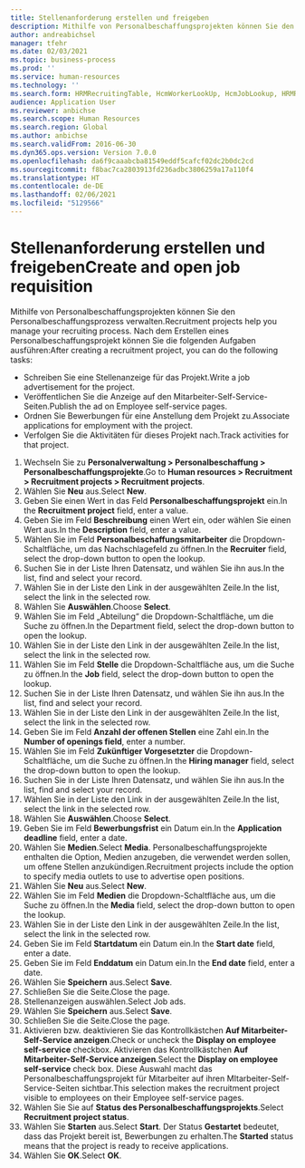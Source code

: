 ```yaml
---
title: Stellenanforderung erstellen und freigeben
description: Mithilfe von Personalbeschaffungsprojekten können Sie den Personalbeschaffungsprozess verwalten.
author: andreabichsel
manager: tfehr
ms.date: 02/03/2021
ms.topic: business-process
ms.prod: ''
ms.service: human-resources
ms.technology: ''
ms.search.form: HRMRecruitingTable, HcmWorkerLookUp, HcmJobLookup, HRMRecruitingMedia, HRMRecruitingJobAd, HcmPersonnelManagementWorkspace
audience: Application User
ms.reviewer: anbichse
ms.search.scope: Human Resources
ms.search.region: Global
ms.author: anbichse
ms.search.validFrom: 2016-06-30
ms.dyn365.ops.version: Version 7.0.0
ms.openlocfilehash: da6f9caaabcba81549eddf5cafcf02dc2b0dc2cd
ms.sourcegitcommit: f8bac7ca2803913fd236adbc3806259a17a110f4
ms.translationtype: HT
ms.contentlocale: de-DE
ms.lasthandoff: 02/06/2021
ms.locfileid: "5129566"
---
```

# <a name="create-and-open-job-requisition"></a><span data-ttu-id="473e6-103">Stellenanforderung erstellen und freigeben</span><span class="sxs-lookup"><span data-stu-id="473e6-103">Create and open job requisition</span></span>

<span data-ttu-id="473e6-104">Mithilfe von Personalbeschaffungsprojekten können Sie den Personalbeschaffungsprozess verwalten.</span><span class="sxs-lookup"><span data-stu-id="473e6-104">Recruitment projects help you manage your recruiting process.</span></span> <span data-ttu-id="473e6-105">Nach dem Erstellen eines Personalbeschaffungsprojekt können Sie die folgenden Aufgaben ausführen:</span><span class="sxs-lookup"><span data-stu-id="473e6-105">After creating a recruitment project, you can do the following tasks:</span></span>

- <span data-ttu-id="473e6-106">Schreiben Sie eine Stellenanzeige für das Projekt.</span><span class="sxs-lookup"><span data-stu-id="473e6-106">Write a job advertisement for the project.</span></span>
- <span data-ttu-id="473e6-107">Veröffentlichen Sie die Anzeige auf den Mitarbeiter-Self-Service-Seiten.</span><span class="sxs-lookup"><span data-stu-id="473e6-107">Publish the ad on Employee self-service pages.</span></span>
- <span data-ttu-id="473e6-108">Ordnen Sie Bewerbungen für eine Anstellung dem Projekt zu.</span><span class="sxs-lookup"><span data-stu-id="473e6-108">Associate applications for employment with the project.</span></span>
- <span data-ttu-id="473e6-109">Verfolgen Sie die Aktivitäten für dieses Projekt nach.</span><span class="sxs-lookup"><span data-stu-id="473e6-109">Track activities for that project.</span></span> 

1. <span data-ttu-id="473e6-110">Wechseln Sie zu **Personalverwaltung > Personalbeschaffung > Personalbeschaffungsprojekte**.</span><span class="sxs-lookup"><span data-stu-id="473e6-110">Go to **Human resources > Recruitment > Recruitment projects > Recruitment projects**.</span></span>
2. <span data-ttu-id="473e6-111">Wählen Sie **Neu** aus.</span><span class="sxs-lookup"><span data-stu-id="473e6-111">Select **New**.</span></span>
3. <span data-ttu-id="473e6-112">Geben Sie einen Wert in das Feld **Personalbeschaffungsprojekt** ein.</span><span class="sxs-lookup"><span data-stu-id="473e6-112">In the **Recruitment project** field, enter a value.</span></span>
4. <span data-ttu-id="473e6-113">Geben Sie im Feld **Beschreibung** einen Wert ein, oder wählen Sie einen Wert aus.</span><span class="sxs-lookup"><span data-stu-id="473e6-113">In the **Description** field, enter a value.</span></span>
5. <span data-ttu-id="473e6-114">Wählen Sie im Feld **Personalbeschaffungsmitarbeiter** die Dropdown-Schaltfläche, um das Nachschlagefeld zu öffnen.</span><span class="sxs-lookup"><span data-stu-id="473e6-114">In the **Recruiter** field, select the drop-down button to open the lookup.</span></span>
6. <span data-ttu-id="473e6-115">Suchen Sie in der Liste Ihren Datensatz, und wählen Sie ihn aus.</span><span class="sxs-lookup"><span data-stu-id="473e6-115">In the list, find and select your record.</span></span>
7. <span data-ttu-id="473e6-116">Wählen Sie in der Liste den Link in der ausgewählten Zeile.</span><span class="sxs-lookup"><span data-stu-id="473e6-116">In the list, select the link in the selected row.</span></span>
8. <span data-ttu-id="473e6-117">Wählen Sie **Auswählen**.</span><span class="sxs-lookup"><span data-stu-id="473e6-117">Choose **Select**.</span></span>
9. <span data-ttu-id="473e6-118">Wählen Sie im Feld „Abteilung“ die Dropdown-Schaltfläche, um die Suche zu öffnen.</span><span class="sxs-lookup"><span data-stu-id="473e6-118">In the Department field, select the drop-down button to open the lookup.</span></span>
10. <span data-ttu-id="473e6-119">Wählen Sie in der Liste den Link in der ausgewählten Zeile.</span><span class="sxs-lookup"><span data-stu-id="473e6-119">In the list, select the link in the selected row.</span></span>
11. <span data-ttu-id="473e6-120">Wählen Sie im Feld **Stelle** die Dropdown-Schaltfläche aus, um die Suche zu öffnen.</span><span class="sxs-lookup"><span data-stu-id="473e6-120">In the **Job** field, select the drop-down button to open the lookup.</span></span>
12. <span data-ttu-id="473e6-121">Suchen Sie in der Liste Ihren Datensatz, und wählen Sie ihn aus.</span><span class="sxs-lookup"><span data-stu-id="473e6-121">In the list, find and select your record.</span></span>
13. <span data-ttu-id="473e6-122">Wählen Sie in der Liste den Link in der ausgewählten Zeile.</span><span class="sxs-lookup"><span data-stu-id="473e6-122">In the list, select the link in the selected row.</span></span>
14. <span data-ttu-id="473e6-123">Geben Sie im Feld **Anzahl der offenen Stellen** eine Zahl ein.</span><span class="sxs-lookup"><span data-stu-id="473e6-123">In the **Number of openings field**, enter a number.</span></span>
15. <span data-ttu-id="473e6-124">Wählen Sie im Feld **Zukünftiger Vorgesetzter** die Dropdown-Schaltfläche, um die Suche zu öffnen.</span><span class="sxs-lookup"><span data-stu-id="473e6-124">In the **Hiring manager** field, select the drop-down button to open the lookup.</span></span>
16. <span data-ttu-id="473e6-125">Suchen Sie in der Liste Ihren Datensatz, und wählen Sie ihn aus.</span><span class="sxs-lookup"><span data-stu-id="473e6-125">In the list, find and select your record.</span></span>
17. <span data-ttu-id="473e6-126">Wählen Sie in der Liste den Link in der ausgewählten Zeile.</span><span class="sxs-lookup"><span data-stu-id="473e6-126">In the list, select the link in the selected row.</span></span>
18. <span data-ttu-id="473e6-127">Wählen Sie **Auswählen**.</span><span class="sxs-lookup"><span data-stu-id="473e6-127">Choose **Select**.</span></span>
19. <span data-ttu-id="473e6-128">Geben Sie im Feld **Bewerbungsfrist** ein Datum ein.</span><span class="sxs-lookup"><span data-stu-id="473e6-128">In the **Application deadline** field, enter a date.</span></span>
20. <span data-ttu-id="473e6-129">Wählen Sie **Medien**.</span><span class="sxs-lookup"><span data-stu-id="473e6-129">Select **Media**.</span></span> <span data-ttu-id="473e6-130">Personalbeschaffungsprojekte enthalten die Option, Medien anzugeben, die verwendet werden sollen, um offene Stellen anzukündigen.</span><span class="sxs-lookup"><span data-stu-id="473e6-130">Recruitment projects include the option to specify media outlets to use to advertise open positions.</span></span>  
21. <span data-ttu-id="473e6-131">Wählen Sie **Neu** aus.</span><span class="sxs-lookup"><span data-stu-id="473e6-131">Select **New**.</span></span>
22. <span data-ttu-id="473e6-132">Wählen Sie im Feld **Medien** die Dropdown-Schaltfläche aus, um die Suche zu öffnen.</span><span class="sxs-lookup"><span data-stu-id="473e6-132">In the **Media** field, select the drop-down button to open the lookup.</span></span>
23. <span data-ttu-id="473e6-133">Wählen Sie in der Liste den Link in der ausgewählten Zeile.</span><span class="sxs-lookup"><span data-stu-id="473e6-133">In the list, select the link in the selected row.</span></span>
24. <span data-ttu-id="473e6-134">Geben Sie im Feld **Startdatum** ein Datum ein.</span><span class="sxs-lookup"><span data-stu-id="473e6-134">In the **Start date** field, enter a date.</span></span>
25. <span data-ttu-id="473e6-135">Geben Sie im Feld **Enddatum** ein Datum ein.</span><span class="sxs-lookup"><span data-stu-id="473e6-135">In the **End date** field, enter a date.</span></span>
26. <span data-ttu-id="473e6-136">Wählen Sie **Speichern** aus.</span><span class="sxs-lookup"><span data-stu-id="473e6-136">Select **Save**.</span></span>
27. <span data-ttu-id="473e6-137">Schließen Sie die Seite.</span><span class="sxs-lookup"><span data-stu-id="473e6-137">Close the page.</span></span>
28. <span data-ttu-id="473e6-138">Stellenanzeigen auswählen.</span><span class="sxs-lookup"><span data-stu-id="473e6-138">Select Job ads.</span></span>
29. <span data-ttu-id="473e6-139">Wählen Sie **Speichern** aus.</span><span class="sxs-lookup"><span data-stu-id="473e6-139">Select **Save**.</span></span>
30. <span data-ttu-id="473e6-140">Schließen Sie die Seite.</span><span class="sxs-lookup"><span data-stu-id="473e6-140">Close the page.</span></span>
31. <span data-ttu-id="473e6-141">Aktivieren bzw. deaktivieren Sie das Kontrollkästchen **Auf Mitarbeiter-Self-Service anzeigen**.</span><span class="sxs-lookup"><span data-stu-id="473e6-141">Check or uncheck the **Display on employee self-service** checkbox.</span></span> <span data-ttu-id="473e6-142">Aktivieren das Kontrollkästchen **Auf Mitarbeiter-Self-Service anzeigen**.</span><span class="sxs-lookup"><span data-stu-id="473e6-142">Select the **Display on employee self-service** check box.</span></span> <span data-ttu-id="473e6-143">Diese Auswahl macht das Personalbeschaffungsprojekt für Mitarbeiter auf ihren MItarbeiter-Self-Service-Seiten sichtbar.</span><span class="sxs-lookup"><span data-stu-id="473e6-143">This selection makes the recruitment project visible to employees on their Employee self-service pages.</span></span>
32. <span data-ttu-id="473e6-144">Wählen Sie Sie auf **Status des Personalbeschaffungsprojekts**.</span><span class="sxs-lookup"><span data-stu-id="473e6-144">Select **Recruitment project status**.</span></span>
33. <span data-ttu-id="473e6-145">Wählen Sie **Starten** aus.</span><span class="sxs-lookup"><span data-stu-id="473e6-145">Select **Start**.</span></span> <span data-ttu-id="473e6-146">Der Status **Gestartet** bedeutet, dass das Projekt bereit ist, Bewerbungen zu erhalten.</span><span class="sxs-lookup"><span data-stu-id="473e6-146">The **Started** status means that the project is ready to receive applications.</span></span>  
34. <span data-ttu-id="473e6-147">Wählen Sie **OK**.</span><span class="sxs-lookup"><span data-stu-id="473e6-147">Select **OK**.</span></span>